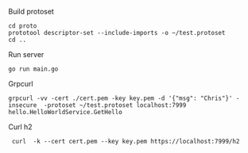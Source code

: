 Build protoset
```
cd proto
prototool descriptor-set --include-imports -o ~/test.protoset
cd ..
```
Run server
```
go run main.go
```
Grpcurl
```
grpcurl -vv -cert ./cert.pem -key key.pem -d '{"msg": "Chris"}' -insecure  -protoset ~/test.protoset localhost:7999 hello.HelloWorldService.GetHello
```

Curl h2
```
 curl  -k --cert cert.pem --key key.pem https://localhost:7999/h2
```

